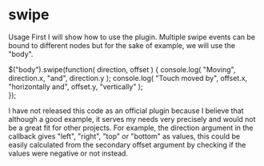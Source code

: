 swipe
=====
Usage
First I will show how to use the plugin. Multiple swipe events can be bound to different nodes but for the sake of example, we will use the "body".

$("body").swipe(function( direction, offset ) {
  console.log( "Moving", direction.x, "and", direction.y );
  console.log( "Touch moved by", offset.x, "horizontally and", offset.y, "vertically" );    
});


I have not released this code as an official plugin because I believe that although a good example, it serves my needs very precisely and would not be a great fit for other projects. For example, the direction argument in the callback gives "left", "right", "top" or "bottom" as values, this could be easily calculated from the secondary offset argument by checking if the values were negative or not instead.


